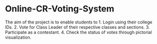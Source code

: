 # Online-CR-Voting-System
The aim of the project is to enable students to 1. Login using their college IDs. 2. Vote for Class Leader of their respective classes and sections. 3. Participate as a contestant. 4. Check the status of votes through pictorial visualization.
